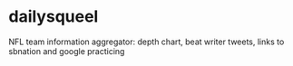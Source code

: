 # dailysqueel
NFL team information aggregator: depth chart, beat writer tweets, links to sbnation and google practicing
